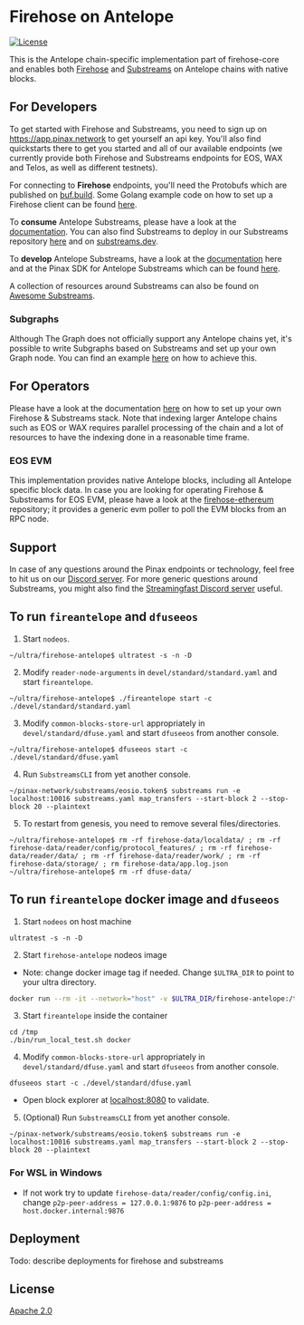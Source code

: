 # Firehose on Antelope

[![License](https://img.shields.io/badge/License-Apache%202.0-blue.svg)](https://opensource.org/licenses/Apache-2.0)

This is the Antelope chain-specific implementation part of firehose-core and enables both
[Firehose](https://firehose.streamingfast.io/introduction/firehose-overview)
and [Substreams](https://substreams.streamingfast.io) on Antelope chains with native blocks.

## For Developers

To get started with Firehose and Substreams, you need to sign up on https://app.pinax.network to get yourself an api
key. You'll also find quickstarts there to get you started and all of our available endpoints (we currently provide both
Firehose and Substreams endpoints for EOS, WAX and Telos, as well as different testnets).

For connecting to **Firehose** endpoints, you'll need the Protobufs which are published on
[buf.build](https://buf.build/pinax/firehose-antelope/docs/main). Some Golang example code on how to set up a Firehose
client can be found [here](https://github.com/pinax-network/firehose-examples-go).

To **consume** Antelope Substreams, please have a look at the
[documentation](https://substreams.streamingfast.io/documentation/consume). You can also find Substreams to deploy in
our Substreams repository [here](https://github.com/pinax-network/substreams) and on
[substreams.dev](https://substreams.dev).

To **develop** Antelope Substreams, have a look at
the [documentation](https://substreams.streamingfast.io/documentation/develop) here and at the Pinax SDK for Antelope
Substreams which can be found [here](https://github.com/pinax-network/substreams-antelope).

A collection of resources around Substreams can also be found
on [Awesome Substreams](https://github.com/pinax-network/awesome-substreams).

### Subgraphs

Although The Graph does not officially support any Antelope chains yet, it's possible to write Subgraphs based on
Substreams and set up your own Graph node. You can find an
example [here](https://github.com/pinax-network/eosio.token-subgraph) on how to achieve this.

## For Operators

Please have a look at the documentation [here](https://firehose.streamingfast.io) on how to set up your own Firehose &
Substreams stack. Note that indexing larger Antelope chains such as EOS or WAX requires parallel processing of the chain
and a lot of resources to have the indexing done in a reasonable time frame.

### EOS EVM

This implementation provides native Antelope blocks, including all Antelope specific block data. In case you are looking
for operating Firehose & Substreams for EOS EVM, please have a look at
the [firehose-ethereum](https://github.com/streamingfast/firehose-ethereum) repository; it provides a generic evm poller
to poll the EVM blocks from an RPC node.

## Support

In case of any questions around the Pinax endpoints or technology, feel free to hit us on
our [Discord server](https://discord.gg/pinax). For more generic questions around Substreams, you might also find the
[Streamingfast Discord server](https://discord.gg/jZwqxJAvRs) useful.

## To run `fireantelope` and `dfuseeos`

1. Start `nodeos`.
```
~/ultra/firehose-antelope$ ultratest -s -n -D
```
2. Modify `reader-node-arguments` in `devel/standard/standard.yaml` and start `fireantelope`.
```
~/ultra/firehose-antelope$ ./fireantelope start -c ./devel/standard/standard.yaml
```

3. Modify `common-blocks-store-url` appropriately in `devel/standard/dfuse.yaml` and start `dfuseeos` from another console.
```
~/ultra/firehose-antelope$ dfuseeos start -c ./devel/standard/dfuse.yaml
```
4. Run `SubstreamsCLI` from yet another console.
```
~/pinax-network/substreams/eosio.token$ substreams run -e localhost:10016 substreams.yaml map_transfers --start-block 2 --stop-block 20 --plaintext
```
5. To restart from genesis, you need to remove several files/directories.
```
~/ultra/firehose-antelope$ rm -rf firehose-data/localdata/ ; rm -rf firehose-data/reader/config/protocol_features/ ; rm -rf firehose-data/reader/data/ ; rm -rf firehose-data/reader/work/ ; rm -rf firehose-data/storage/ ; rm firehose-data/app.log.json
~/ultra/firehose-antelope$ rm -rf dfuse-data/
```

## To run `fireantelope` docker image and `dfuseeos`

1. Start `nodeos` on host machine
```
ultratest -s -n -D
```

2. Start `firehose-antelope` nodeos image

- Note: change docker image tag if needed. Change `$ULTRA_DIR` to point to your ultra directory.
```sh
docker run --rm -it --network="host" -v $ULTRA_DIR/firehose-antelope:/tmp -p 1066:1066 -p 10010:10010 -p 10012:10012 -p 10014:10014 eu.gcr.io/dfuse-302310/firehose-antelope:ci-test-nodeos3.2.4-2.0.3 bash
```

3. Start `fireantelope` inside the container
```
cd /tmp
./bin/run_local_test.sh docker
```

4. Modify `common-blocks-store-url` appropriately in `devel/standard/dfuse.yaml` and start `dfuseeos` from another console.
```
dfuseeos start -c ./devel/standard/dfuse.yaml
```
- Open block explorer at [localhost:8080](http:://localhost:8080) to validate.

5. (Optional) Run `SubstreamsCLI` from yet another console.
```
~/pinax-network/substreams/eosio.token$ substreams run -e localhost:10016 substreams.yaml map_transfers --start-block 2 --stop-block 20 --plaintext
```

### For WSL in Windows

- If not work try to update `firehose-data/reader/config/config.ini`, change `p2p-peer-address = 127.0.0.1:9876` to `p2p-peer-address = host.docker.internal:9876`

## Deployment

Todo: describe deployments for firehose and substreams

## License

[Apache 2.0](LICENSE)
